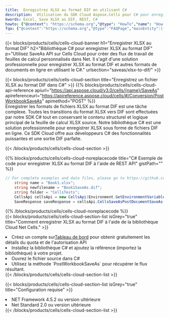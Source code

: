 ```yaml
---
title:  Enregistrez XLSX au format DIF en utilisant C#
description:  Utilisation du SDK Cloud Aspose.Cells pour C# pour enregistrer le fichier au format XLSX au format DIF.
kwords: Excel, Save XLSX as DIF, REST, C#
howto: {"@context": "https://schema.org","@type": "HowTo","name": "How to save XLSX as DIF using the Cells Cloud Net library.","description": "How to save XLSX as DIF using the Cells Cloud Net library.","image": {"@type": "ImageObject"},"url": "/net/saveas/xlsx-to-dif/","step": [{ "@type": "HowToStep","name": "How to save XLSX as DIF using the Cells Cloud Net library. step 1", "image": {"@type": "ImageObject",},"url": "/net/saveas/xlsx-to-dif/","text": "Register an account at <a href='https://dashboard.aspose.cloud/'>Dashboard</a> to get free API quota & authorization details",},{ "@type": "HowToStep","name": "How to save XLSX as DIF using the Cells Cloud Net library. step 1", "image": {"@type": "ImageObject",},"url": "/net/saveas/xlsx-to-dif/","text": "Install C# library and add the reference (import the library) to your project.",},{ "@type": "HowToStep","name": "How to save XLSX as DIF using the Cells Cloud Net library. step 1", "image": {"@type": "ImageObject",},"url": "/net/saveas/xlsx-to-dif/","text": "Open the source file in C#",},{ "@type": "HowToStep","name": "How to save XLSX as DIF using the Cells Cloud Net library. step 1", "image": {"@type": "ImageObject",},"url": "/net/saveas/xlsx-to-dif/","text": "Use the `PostWorkbookSaveAs` method to retrieve the resulting stream.",}, ],"supply": {"@type": "HowToSupply","name": "document"},"tool": [{"@type": "HowToTool","name": "Visual Studio, Visual Studio Code, Rider"},{"@type": "HowToTool","name": "Aspose Cells"}],"totalTime": "PT6M"}
fqa: {"@context":"https://schema.org","@type":"FAQPage","mainEntity":[{"@type":"Question","name":"Why save file as other formats file in C# using REST API?","acceptedAnswer":{"@type":"Answer","text":"Documents are encoded in many ways, and some files may be incompatible with the software you use. To open and read such files, just save them as appropriate file formats.<br/><ol><li>Install .NET SDK and add the reference (import the library) to your project.</li><li>Open the source file in C# using REST API.</li><li>Call the PostWorkbookSaveAsRequest() method, passing an output filename with required extension.</li><li>Get the result of save as a separate file.</li></ol>"}},{"@type":"Question","name":"What file formats can I save as with your C# library?","acceptedAnswer":{"@type":"Answer","text":"We support a variety of file formats for conversion using .NET library, including XLSX, Excel, xls , PDF, CSV, HTML, Markdown, XML, PNG, JPG, TIFF, Json, TXT and many more."}},{"@type":"Question","name":"What is the maximum allowed file size for conversion using this .NET library?","acceptedAnswer":{"@type":"Answer","text":"There are no file size limits for format conversions using .NET library."}}]}
---
```

{{< blocks/products/cells/cells-cloud-banner h1="Enregistrer XLSX au format DIF" h2="Bibliothèque C# pour enregistrer XLSX au format DIF" p="Utilisez SaveAs API sur Cells Cloud pour créer des flux de travail de feuilles de calcul personnalisés dans Net. Il s\'agit d\'une solution professionnelle pour enregistrer XLSX au format DIF et autres formats de documents en ligne en utilisant le C#." urlsection="saveas/xlsx-to-dif/" >}}

{{< blocks/products/cells/cells-cloud-section title="Enregistrez un fichier XLSX au format DIF dans C#" >}}
{{% blocks/products/cells/cells-cloud-api-reference apiurl="https://api.aspose.cloud/v3.0/cells/{name}/SaveAs" apireferenceurl="https://apireference.aspose.cloud/cells/#/Conversion/PostWorkbookSaveAs" apimethod="POST" %}}
<br/>
Enregistrer les formats de fichiers XLSX au format DIF est une tâche complexe. Toutes les transitions du format XLSX vers DIF sont effectuées par notre SDK C# tout en conservant le contenu structurel et logique principal de la feuille de calcul XLSX source. Notre bibliothèque C# est une solution professionnelle pour enregistrer XLSX sous forme de fichiers DIF en ligne. Ce SDK Cloud offre aux développeurs C# des fonctionnalités puissantes et une sortie DIF parfaite.

{{< /blocks/products/cells/cells-cloud-section >}}

{{% blocks/products/cells/cells-cloud-noreplacecode title="C# Exemple de code pour enregistrer XLSX au format DIF à l\'aide de REST API" gistPath="" %}}
  
```cs
// For complete examples and data files, please go to https://github.com/aspose-cells-cloud/aspose-cells-cloud-dotnet/
    string name = "Book1.xlsx";
    string newfilename = "Book1SaveAs.dif";
    string folder = "CellsTests";
    CellsApi cellsApi = new CellsApi(Environment.GetEnvironmentVariable("ProductClientId"), Environment.GetEnvironmentVariable("ProductClientSecret"));
    SaveResponse saveResponse = cellsApi.CellsSaveAsPostDocumentSaveAs(name, null, newfilename, null,null,folder);
```
  
{{% /blocks/products/cells/cells-cloud-noreplacecode %}}
<br/>
{{< blocks/products/cells/cells-cloud-section-list isGrey="true" title="Comment enregistrer XLSX au format DIF à l\'aide de la bibliothèque Cloud Net Cells." >}}
<li> Créez un compte sur<a href="https://dashboard.aspose.cloud/">Tableau de bord</a> pour obtenir gratuitement les détails du quota et de l'autorisation API</li>
<li>Installez la bibliothèque C# et ajoutez la référence (importez la bibliothèque) à votre projet.</li>
<li>Ouvrez le fichier source dans C#</li>
<li>Utilisez la méthode `PostWorkbookSaveAs` pour récupérer le flux résultant.</li>
{{< /blocks/products/cells/cells-cloud-section-list >}}

{{< blocks/products/cells/cells-cloud-section-list isGrey="true" title="Configuration requise" >}}
<li>NET Framework 4.5.2 ou version ultérieure</li>
<li>Net Standard 2.0 ou version ultérieure</li>
{{< /blocks/products/cells/cells-cloud-section-list >}}
